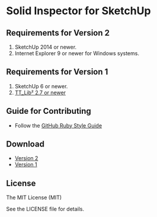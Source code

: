 Solid Inspector for SketchUp
============================

Requirements for Version 2
--------------------------

1. SketchUp 2014 or newer.
2. Internet Explorer 9 or newer for Windows systems.

Requirements for Version 1
--------------------------

1. SketchUp 6 or newer.
2. [TT_Lib² 2.7 or newer](http://extensions.sketchup.com/content/tt_lib²)

Guide for Contributing
----------------------

* Follow the [GitHub Ruby Style Guide](https://github.com/styleguide/ruby)

Download
--------

* [Version 2](http://extensions.sketchup.com/content/solid-inspector²)
* [Version 1](http://extensions.sketchup.com/content/solid-inspector)

License
-------

The MIT License (MIT)

See the LICENSE file for details.
